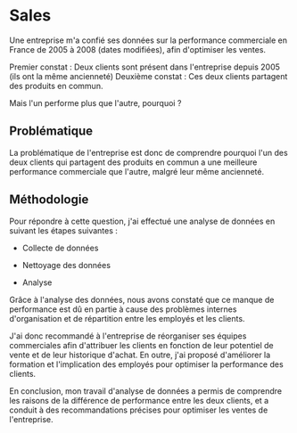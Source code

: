 # Sales

Une entreprise m'a confié ses données sur la performance commerciale en France de 2005 à 2008 (dates modifiées), afin d'optimiser les ventes.

Premier constat : Deux clients sont présent dans l'entreprise depuis 2005 (ils ont la même ancienneté)
Deuxième constat : Ces deux clients partagent des produits en commun.

Mais l'un performe plus que l'autre, pourquoi ?

## Problématique

La problématique de l'entreprise est donc de comprendre pourquoi l'un des deux clients qui partagent des produits en commun a une meilleure performance commerciale que l'autre, malgré leur même ancienneté. 

## Méthodologie

Pour répondre à cette question, j'ai effectué une analyse de données en suivant les étapes suivantes :

- Collecte de données 

- Nettoyage des données

- Analyse 

Grâce à l'analyse des données, nous avons constaté que ce manque de performance est dû en partie à cause des problèmes internes d'organisation et de répartition entre les employés et les clients. 

J'ai donc recommandé à l'entreprise de réorganiser ses équipes commerciales afin d'attribuer les clients en fonction de leur potentiel de vente et de leur historique d'achat. En outre, j'ai proposé d'améliorer la formation et l'implication des employés pour optimiser la performance des clients.

En conclusion, mon travail d'analyse de données a permis de comprendre les raisons de la différence de performance entre les deux clients, et a conduit à des recommandations précises pour optimiser les ventes de l'entreprise.
